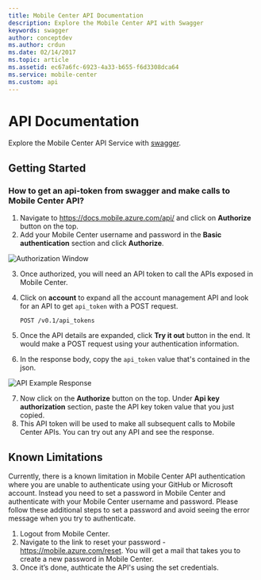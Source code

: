 ```yaml
---
title: Mobile Center API Documentation
description: Explore the Mobile Center API with Swagger
keywords: swagger
author: conceptdev
ms.author: crdun
ms.date: 02/14/2017
ms.topic: article
ms.assetid: ec67a6fc-6923-4a33-b655-f6d3308dca64
ms.service: mobile-center
ms.custom: api
---
```


# API Documentation

Explore the Mobile Center API Service with [swagger](https://docs.mobile.azure.com/api/).

## Getting Started

### How to get an api-token from swagger and make calls to Mobile Center API?
1. Navigate to https://docs.mobile.azure.com/api/ and click on **Authorize** button on the top.
2. Add your Mobile Center username and password in the **Basic authentication** section and click **Authorize**.

![Authorization Window](~/api-docs/images/authorization_noToken.PNG)

3. Once authorized, you will need an API token to call the APIs exposed in Mobile Center.
4. Click on **account** to expand all the account management API and look for an API  to get `api_token` with a POST request.

    `POST /v0.1/api_tokens`

5. Once the API details are expanded, click **Try it out** button in the end. It would make a POST request using your authentication information.
6. In the response body, copy the `api_token` value that's contained in the json.

![API Example Response](~/api-docs/images/api_token_response.PNG)

7. Now click on the **Authorize** button on the top. Under **Api key authorization** section, paste the API key token value that you just copied.
8. This API token will be used to make all subsequent calls to Mobile Center APIs. You can try out any API and see the response.

## Known Limitations

Currently, there is a known limitation in Mobile Center API authentication where you are unable to authenticate using your GitHub or Microsoft account. Instead you need to set a password in Mobile Center and authenticate with your Mobile Center username and password. Please follow these additional steps to set a password and avoid seeing the error message when you try to authenticate.
  1. Logout from Mobile Center.
  2. Navigate to the link to reset your password - https://mobile.azure.com/reset. You will get a mail that takes you to create a new password in Mobile Center.
  3. Once it’s done, authticate the API's using the set credentials.